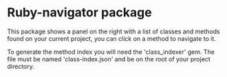 # Ruby-navigator package

This package shows a panel on the right with a list of classes and methods found on your current project, you can click on a method to navigate to it.

To generate the method index you will need the 'class_indexer' gem. The file must be named 'class-index.json' and be on the root of your project directory.
